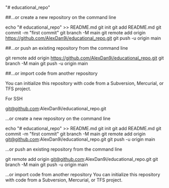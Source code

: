 "# educational_repo" 

##...or create a new repository on the command line

echo "# educational_repo" >> README.md
git init
git add README.md
git commit -m "first commit"
git branch -M main
git remote add origin https://github.com/AlexDan9i/educational_repo.git
git push -u origin main


##...or push an existing repository from the command line

git remote add origin https://github.com/AlexDan9i/educational_repo.git
git branch -M main
git push -u origin main

##...or import code from another repository

You can initialize this repository with code from a Subversion, Mercurial, or TFS project.

For SSH

git@github.com:AlexDan9i/educational_repo.git

…or create a new repository on the command line

echo "# educational_repo" >> README.md
git init
git add README.md
git commit -m "first commit"
git branch -M main
git remote add origin git@github.com:AlexDan9i/educational_repo.git
git push -u origin main


…or push an existing repository from the command line

git remote add origin git@github.com:AlexDan9i/educational_repo.git
git branch -M main
git push -u origin main

…or import code from another repository
You can initialize this repository with code from a Subversion, Mercurial, or TFS project.
